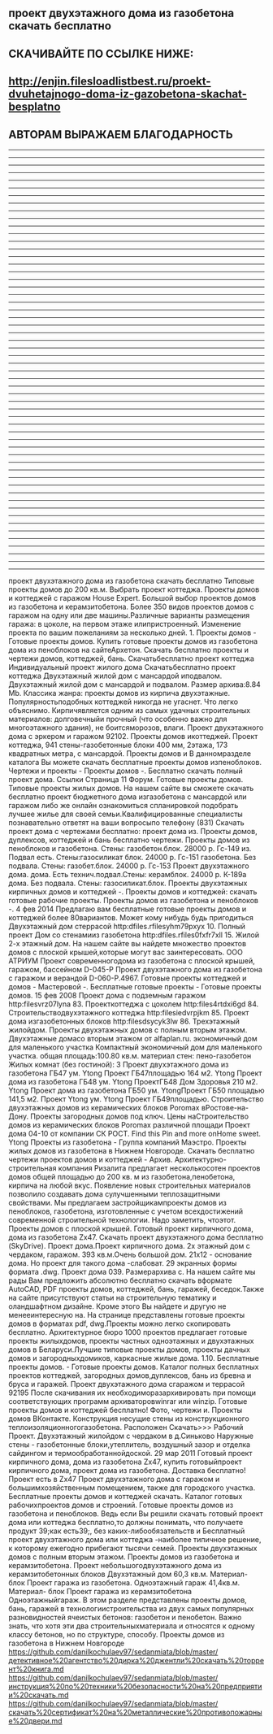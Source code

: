 проект двухэтажного дома из газобетона скачать бесплатно
--------------------------------------------------
СКАЧИВАЙТЕ ПО ССЫЛКЕ НИЖЕ:
--------------------------------------------------
http://enjin.filesloadlistbest.ru/proekt-dvuhetajnogo-doma-iz-gazobetona-skachat-besplatno
--------------------------------------------------
АВТОРАМ ВЫРАЖАЕМ БЛАГОДАРНОСТЬ
--------------------------------------------------
--------------------------------------------------
--------------------------------------------------
--------------------------------------------------
--------------------------------------------------
--------------------------------------------------
--------------------------------------------------
--------------------------------------------------
--------------------------------------------------
--------------------------------------------------
--------------------------------------------------
--------------------------------------------------
--------------------------------------------------
--------------------------------------------------
--------------------------------------------------
--------------------------------------------------
--------------------------------------------------
--------------------------------------------------
--------------------------------------------------
--------------------------------------------------
--------------------------------------------------
--------------------------------------------------
--------------------------------------------------
--------------------------------------------------
--------------------------------------------------
--------------------------------------------------
--------------------------------------------------
--------------------------------------------------
--------------------------------------------------
--------------------------------------------------
--------------------------------------------------
--------------------------------------------------
--------------------------------------------------
--------------------------------------------------
--------------------------------------------------
--------------------------------------------------
--------------------------------------------------
--------------------------------------------------
--------------------------------------------------
--------------------------------------------------
--------------------------------------------------
--------------------------------------------------
--------------------------------------------------
--------------------------------------------------
--------------------------------------------------
--------------------------------------------------
--------------------------------------------------
--------------------------------------------------
--------------------------------------------------
--------------------------------------------------
--------------------------------------------------
--------------------------------------------------
--------------------------------------------------
--------------------------------------------------
--------------------------------------------------
--------------------------------------------------
--------------------------------------------------
проект двухэтажного дома из газобетона скачать бесплатно Типовые проекты домов до 200 кв.м. Выбрать проект коттеджа. Проекты домов и коттеджей с гаражом  House Expert. Большой выбор проектов домов из газобетона и керамзитобетона. Более 350 видов проектов домов с гаражом на одну или две машины.Различные варианты размещения гаража: в цоколе, на первом этаже илипристроенный. Изменение проекта по вашим пожеланиям за несколько дней. 1. Проекты домов - Готовые проекты домов. Купить готовые проекты домов из газобетона дома из пеноблоков на сайтеАрхетон. Скачать бесплатно проекты и чертежи домов, коттеджей, бань. Скачатьбесплатно проект коттеджа Индивидуальный проект жилого дома  Скачатьбесплатно проект коттеджа Двухэтажный жилой дом с мансардой иподвалом. Двухэтажный жилой дом с мансардой и подвалом. Размер архива:8.84 Mb. Классика жанра: проекты домов из кирпича двухэтажные. Популярностьподобных коттеджей никогда не угаснет. Что легко объяснимо. Кирпичявляется одним из самых удачных строительных материалов: долговечныйи прочный (что особенно важно для многоэтажного здания), не боитсяморозов, влаги. Проект двухэтажного дома с эркером и гаражом 92102. Проекты домов икоттеджей. Проект коттеджа, 941 стены-газобетонные блоки 400 мм, 2этажа, 173 квадратных метра, с мансардой. Проекты домов и  В данномразделе каталога Вы можете скачать бесплатные проекты домов изпеноблоков. Чертежи и проекты - Проекты домов -. Бесплатно скачать полный проект дома. Ссылки  Страница 11  Форум. Готовые проекты домов. Типовые проекты жилых домов. На нашем сайте вы сможете скачать бесплатно проект бюджетного дома изгазобетона с мансардой или гаражом либо же онлайн ознакомиться спланировкой  подобрать лучшее жилье для своей семьи.Квалифицированные специалисты познавательно ответят на ваши вопросыпо телефону (831)
Скачать проект дома с чертежами бесплатно: проект дома из. Проекты домов, дуплексов, коттеджей и бань бесплатно чертежи. Проекты домов из пеноблоков и газобетона. Стены: газобетон.блок. 28000 р. Гс-149  из. Подвал есть. Стены:газосиликат блок. 24000 р. Гс-151  газобетона. Без подвала. Стены: газобет.блок. 24000 р. Гс-153  Проект двухэтажного дома. дома. Есть технич.подвал.Стены: керамблок. 24000 р. К-189а  дома. Без подвала. Стены: газосиликат.блок. Проекты двухэтажных кирпичных домов и коттеджей -. Проекты домов и коттеджей: скачать готовые рабочие проекты. Проекты домов из газобетона и пеноблоков -. 4 фев 2014  Предлагаю вам бесплатные готовые проекты домов и коттеджей более 80вариантов. Может кому нибудь будь пригодиться  Двухэтажный дом стеррасой http:dfiles.rfilesyhm79pxyx 10. Полный проект  Дом со стенамииз газобетона http:dfiles.rfiles0fxfr7xll 15. Жилой 2-х этажный дом. На нашем сайте вы найдете множество проектов домов с плоской крышей,которые могут вас заинтересовать. ООО АТРИУМ  Проект современногодома из газобетона с плоской крышей, гаражом, бассейном D-045-P Проект двухэтажного дома из газобетона с гаражом и верандой D-060-P.4967. Готовые проекты коттеджей и домов - Мастеровой -. Бесплатные готовые проекты - Готовые проекты домов. 15 фев 2008  Проект дома с подземным гаражом http:filesvrz07lyna 83. Проекткоттеджа с цоколем http:files4rtdxi6gd 84. Строительстводвухэтажного коттеджа http:filesiedvrpjkm 85. Проект дома изгазобетонных блоков http:filesdsycyk3lw 86. Трехэтажный жилойдом. Проекты двухэтажных домов с полным вторым этажом. Двухэтажные домасо вторым этажом от alfaplan.ru.  экономичный дом для маленького участка Компактный экономичный дом для маленького участка. общая площадь:100.80 кв.м. материал стен: пено-газобетон Жилых комнат (без гостиной): 3
Проект двухэтажного дома из газобетона ГБ47 ум. Ytong Проект ГБ47площадью 164 м2. Ytong Проект дома из газобетона ГБ48 ум. Ytong ПроектГБ48 Дом Здоровья 210 м2. Ytong Проект дома из газобетона ГБ50 ум. YtongПроект ГБ50 площадью 141,5 м2. Проект Ytong ум. Ytong Проект ГБ49площадью. Строительство двухэтажных домов из керамических блоков Poromax вРостове-на-Дону.  Проекты загородных домов под ключ.  Цены наСтроительство домов из керамических блоков Poromax различной площади Проект дома 04-10 от компании СК РОСТ. Find this Pin and more onHome sweet. Ytong Проекты из газобетона - Группа компаний Маэстро. Проекты жилых домов из газобетона в Нижнем Новгороде. Скачать бесплатно чертежи проектов домов и коттеджей - Архив. Архитектурно-строительная компания Ризалита предлагает несколькосотен проектов домов общей площадью до 200 кв. м из газобетона,пенобетона, кирпича на любой вкус. Появление новых строительных материалов позволило создавать дома сулучшенными теплозащитными свойствами. Мы предлагаем застройщикампроекты домов из пеноблоков, газобетона, изготовленные с учетом всехдостижений современной строительной технологии. Надо заметить, чтоэтот. Проекты домов с плоской крышей. Готовый проект кирпичного дома, дома из газобетона Zx47. Скачать проект двухэтажного дома бесплатно (SkyDrive). Проект дома.Проект кирпичного дома. 2х этажный дом с чердаком, гаражом. 393 кв.м.Очень большой дом. 21х12 - основание дома. Но проект для такого дома -слабоват. 29 экранных формы формата .dwg. Проект дома  039. Размерархива с. На нашем сайте мы рады Вам предложить абсолютно бесплатно скачать вформате AutoCAD, PDF проекты домов, коттеджей, бань, гаражей, беседок.Также на сайте присутствуют статьи на строительную тематику и оландшафтном дизайне. Кроме этого Вы найдете и другую не менееинтересную на. На странице представлены готовые проекты домов в форматах pdf, dwg.Проекты можно легко скопировать бесплатно. Архитектурное бюро 1000 проектов предлагает готовые проекты жилыхдомов, проекты частных одноэтажных и двухэтажных домов в Беларуси.Лучшие типовые проекты домов, проекты дачных домов и загородныхдомиков, каркасные жилые дома.
1.10. Бесплатные проекты домов. - Готовые проекты домов. Каталог полных бесплатных проектов коттеджей, загородных домов,дуплексов, бань из бревна и бруса и гаражей.  Проект двухэтажного дома сгаражом и террасой  92195  После скачивания их необходиморазархивировать при помощи соответствующих программ архиваторовwinrar или winzip. Готовые проекты домов и коттеджей бесплатно! Фото, чертежи и. Проекты домов  ВКонтакте. Конструкция  несущие стены из конструкционного теплоизоляционногогазобетона. Расположен  Скачать>>> Рабочий Проект. Двухэтажный жилойдом с чердаком в д.Синьково  Наружные стены - газобетонные блоки,утеплитель, воздушный зазор и отделка сайдингом и термообработаннойдоской. 29 мар 2011  Готовый проект кирпичного дома, дома из газобетона Zx47, купить готовыйпроект кирпичного дома, проект дома из газобетона.  Доставка бесплатно!Проект есть в  Zx47 Проект двухэтажного дома с гаражом и большимхозяйственным помещением, также для городского участка. Бесплатные проекты домов и коттеджей скачать. Каталог готовых рабочихпроектов домов и строений. Готовые проекты домов из газобетона и пеноблоков. Ведь если Вы решили скачать готовый проект дома или коттеджа бесплатно,то должны понимать, что получаете продукт 39;как есть39;, без каких-либообязательств и  Бесплатный проект двухэтажного дома или коттеджа -наиболее типичное решение, к которому ежегодно прибегают тысячи семей. Проекты двухэтажных домов с полным вторым этажом. Проекты домов из газобетона и керамзитобетона. Проект небольшогодвухэтажного дома из керамзитобетонных блоков  Двухэтажный дом 60,3 кв.м. Материал- блок  Проект гаража из газобетона. Одноэтажный гараж 41,4кв.м. Материал- блок  Проект гаража из керамзитобетона  Одноэтажныйгараж. В этом разделе представлены проекты домов, бань, гаражей в технологиистроительства из двух самых популярных разновидностей ячеистых бетонов: газобетон и пенобетон. Важно знать, что хотя эти два строительныхматериала и относятся к одному классу бетонов, но по структуре, способу. Проекты домов из газобетона в Нижнем Новгороде
https://github.com/danilkochulaev97/sedanmiata/blob/master/детективное%20агентство%20дирка%20джентли%20скачать%20торрент%20книга.md
https://github.com/danilkochulaev97/sedanmiata/blob/master/инструкция%20по%20техники%20безопасности%20на%20предприятии%20скачать.md
https://github.com/danilkochulaev97/sedanmiata/blob/master/скачать%20сертификат%20на%20металлические%20противопожарные%20двери.md